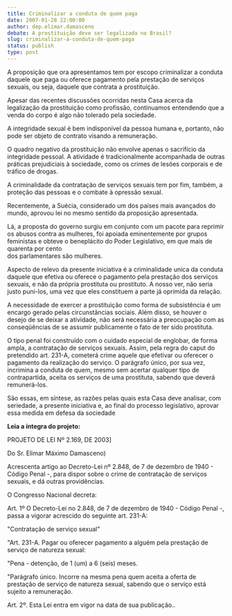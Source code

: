 ```yaml
---
title: Criminalizar a conduta de quem paga
date: 2007-01-28 22:00:00
author: dep.elimar.damasceno
debate: A prostituição deve ser legalizada no Brasil?
slug: criminalizar-a-conduta-de-quem-paga
status: publish 
type: post
---
```


A proposição que ora apresentamos tem por escopo criminalizar a conduta daquele que paga ou oferece pagamento pela prestação de serviços sexuais, ou seja, daquele que contrata a prostituição.  
  
Apesar das recentes discussões ocorridas nesta Casa acerca da legalização da prostituição como profissão, continuamos entendendo que a venda do corpo é algo não tolerado pela sociedade.  
  
A integridade sexual é bem indisponível da pessoa humana e, portanto, não pode ser objeto de contrato visando a remuneração.  
  
O quadro negativo da prostituição não envolve apenas o sacrifício da integridade pessoal. A atividade é tradicionalmente acompanhada de outras práticas prejudiciais à sociedade, como os crimes de lesões corporais e de tráfico de drogas.  
  
A criminalidade da contratação de serviços sexuais tem por fim, também, a proteção das pessoas e o combate à opressão sexual.  
  
Recentemente, a Suécia, considerado um dos países mais avançados do mundo, aprovou lei no mesmo sentido da proposição apresentada.  
  
Lá, a proposta do governo surgiu em conjunto com um pacote para reprimir os abusos contra as mulheres, foi apoiada eminentemente por grupos feministas e obteve o beneplácito do Poder Legislativo, em que mais de quarenta por cento  
dos parlamentares são mulheres.  
  
Aspecto de relevo da presente iniciativa é a criminalidade unica da conduta daquele que efetiva ou oferece o pagamento pela prestação dos serviços sexuais, e não da própria prostituta ou prostituto. A nosso ver, não seria justo puni-los, uma vez que eles constituem a parte já oprimida da relação.  
  
A necessidade de exercer a prostituição como forma de subsistência é um encargo gerado pelas circunstâncias sociais. Além disso, se houver o desejo de se deixar a atividade, não será necessária a preocupação com as conseqüências de se assumir publicamente o fato de ter sido prostituta.  
  
O tipo penal foi construído com o cuidado especial de englobar, de forma ampla, a contratação de serviços sexuais. Assim, pela regra do caput do pretendido art. 231-A, cometerá crime aquele que efetivar ou oferecer o pagamento da realização do serviço. O parágrafo único, por sua vez, incrimina a conduta de quem, mesmo sem acertar qualquer tipo de contrapartida, aceita os serviços de uma prostituta, sabendo que deverá remunerá-los.  
  
São essas, em síntese, as razões pelas quais esta Casa deve analisar, com seriedade, a presente iniciativa e, ao final do processo legislativo, aprovar essa medida em defesa da sociedade  
  
**Leia a íntegra do projeto:**


PROJETO DE LEI Nº 2.169, DE 2003]  
  
Do Sr. Elimar Máximo Damasceno)  
  
Acrescenta artigo ao Decreto-Lei nº 2.848, de 7 de dezembro de 1940 - Código Penal -, para dispor sobre o crime de contratação de serviços sexuais, e dá outras providências.  
  
O Congresso Nacional decreta:  
  
Art. 1º O Decreto-Lei no 2.848, de 7 de dezembro de 1940 - Código Penal -, passa a vigorar acrescido do seguinte art. 231-A:  
  
"Contratação de serviço sexual"  
  
"Art. 231-A. Pagar ou oferecer pagamento a alguém pela prestação de serviço de natureza sexual:  
  
"Pena - detenção, de 1 (um) a 6 (seis) meses.  
  
"Parágrafo único. Incorre na mesma pena quem aceita a oferta de prestação de serviço de natureza sexual, sabendo que o serviço está sujeito a remuneração.  
  
Art. 2º. Esta Lei entra em vigor na data de sua publicação..


